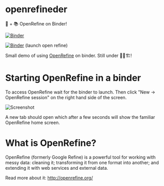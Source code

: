 # openrefineder
💠 + 📚 OpenRefine on Binder!

[![Binder](https://mybinder.org/badge.svg)](https://mybinder.org/v2/gh/wetneb/openrefineder/master)

[![Binder](https://mybinder.org/badge.svg)](https://mybinder.org/v2/gh/wetneb/openrefineder/master?urlpath=%2Fopenrefine) (launch open refine)

Small demo of using [OpenRefine](http://openrefine.org/) on binder.
Still under 👷🚧🏗!


# Starting OpenRefine in a binder

To access OpenRefine wait for the binder to launch. Then click
"New -> OpenRefine session" on the right hand side of the screen.

![Screenshot](screenshot.png)

A new tab should open which after a few seconds will show the familiar
OpenRefine home screen.


# What is OpenRefine?

OpenRefine (formerly Google Refine) is a powerful tool for working with messy data: cleaning it; transforming it from one format into another; and extending it with web services and external data.

Read more about it: http://openrefine.org/
